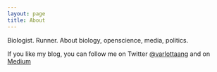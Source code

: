 ```yaml
---
layout: page
title: About
---
```


Biologist. Runner.
About biology, openscience, media, politics.

If you like my blog, you can follow me on Twitter <a href="http://twitter.com/varlottaang">@varlottaang</a> and on <a href="https://medium.com/@angelovarlotta">Medium</a>





